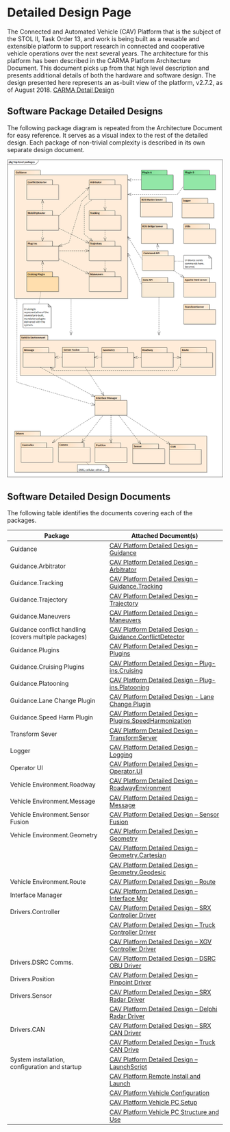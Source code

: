 # Detailed Design Page
The Connected and Automated Vehicle (CAV) Platform that is the subject of the STOL II, Task Order 13, and work is being built as a reusable and extensible platform to support research in connected and cooperative vehicle operations over the next several years. The architecture for this platform has been described in the CARMA Platform Architecture Document. This document picks up from that high level description and presents additional details of both the hardware and software design. The design presented here represents an as-built view of the platform, v2.7.2, as of August 2018. [CARMA Detail Design](https://usdot-carma.atlassian.net/wiki/spaces/CAR/pages/23330913/CARMA+Project+Documentation?preview=/23330913/29589570/CAV%20Platform%20Detailed%20Design.docx)

## Software Package Detailed Designs
The following package diagram is repeated from the Architecture Document for easy reference. It serves as a visual index to the rest of the detailed design. Each package of non-trivial complexity is described in its own separate design document.

![CARMA Arch](docs/image/Software_Designs.png)

## Software Detailed Design Documents
The following table identifies the documents covering each of the packages.  

|Package|Attached Document(s)|
|----|-----------|
|Guidance|[CAV Platform Detailed Design – Guidance](https://usdot-carma.atlassian.net/wiki/spaces/CAR/pages/23330913/CARMA+Project+Documentation?preview=/23330913/29589642/CAV%20Platform%20Detailed%20Design%20-%20Guidance.docx0)
|Guidance.Arbitrator|[CAV Platform Detailed Design – Arbitrator](https://usdot-carma.atlassian.net/wiki/spaces/CAR/pages/23330913/CARMA+Project+Documentation?preview=/23330913/35323905/CAV%20Platform%20Detailed%20Design%20-%20Arbitrator.docx)
|Guidance.Tracking|[CAV Platform Detailed Design – Guidance.Tracking](https://usdot-carma.atlassian.net/wiki/spaces/CAR/pages/23330913/CARMA+Project+Documentation?preview=/23330913/35618850/CAV%20Platform%20Detailed%20Design%20-%20Guidance.Tracking.docx)
|Guidance.Trajectory|[CAV Platform Detailed Design – Trajectory](https://usdot-carma.atlassian.net/wiki/spaces/CAR/pages/23330913/CARMA+Project+Documentation?preview=/23330913/35717164/CAV%20Platform%20Detailed%20Design%20-%20Trajectory.docx)
|Guidance.Maneuvers|[CAV Platform Detailed Design – Maneuvers](https://usdot-carma.atlassian.net/wiki/spaces/CAR/pages/23330913/CARMA+Project+Documentation?preview=/23330913/37814273/CAV%20Platform%20Detailed%20Design%20-%20Maneuvers.docx)
|Guidance conflict handling (covers multiple packages)|[CAV Platform Detailed Design - Guidance.ConflictDetector](https://usdot-carma.atlassian.net/wiki/spaces/CAR/pages/23330913/CARMA+Project+Documentation?preview=/23330913/38633473/CAV%20Platform%20Detailed%20Design%20-%20Guidance.ConflictDetector.docx)
|Guidance.Plugins|[CAV Platform Detailed Design – Plugins](https://usdot-carma.atlassian.net/wiki/spaces/CAR/pages/23330913/CARMA+Project+Documentation?preview=/23330913/37912578/CAV%20Platform%20Detailed%20Design%20-%20Plugins.docx)
|Guidance.Cruising Plugins|[CAV Platform Detailed Design – Plug-ins.Cruising](https://usdot-carma.atlassian.net/wiki/spaces/CAR/pages/23330913/CARMA+Project+Documentation?preview=/23330913/37978138/CAV%20Platform%20Detailed%20Design%20-%20Plug-ins.Cruising.docx)
|Guidance.Platooning|[CAV Platform Detailed Design – Plug-ins.Platooning](https://usdot-carma.atlassian.net/wiki/spaces/CAR/pages/23330913/CARMA+Project+Documentation?preview=/23330913/38076417/CAV%20Platform%20Detailed%20Design%20-%20Plug-ins.Platooning.docx)
|Guidance.Lane Change Plugin|[CAV Platform Detailed Design - Lane Change Plugin](https://usdot-carma.atlassian.net/wiki/spaces/CAR/pages/23330913/CARMA+Project+Documentation?preview=/23330913/38666266/CAV%20Platform%20Detailed%20Design%20-%20Lane%20Change%20Plugin.docx)
|Guidance.Speed Harm Plugin|[CAV Platform Detailed Design – Plugins.SpeedHarmonization](https://usdot-carma.atlassian.net/wiki/spaces/CAR/pages/23330913/CARMA+Project+Documentation?preview=/23330913/35749942/CAV%20Platform%20Detailed%20Design%20-%20Plug-ins.SpeedHarmonization.docx)
|Transform Sever|[CAV Platform Detailed Design – TransformServer](https://usdot-carma.atlassian.net/wiki/spaces/CAR/pages/23330913/CARMA+Project+Documentation?preview=/23330913/29589570/CAV%20Platform%20Detailed%20Design.docx)
|Logger|[CAV Platform Detailed Design – Logging](https://usdot-carma.atlassian.net/wiki/spaces/CAR/pages/23330913/CARMA+Project+Documentation?preview=/23330913/29589570/CAV%20Platform%20Detailed%20Design.docx)
|Operator UI|[CAV Platform Detailed Design – Operator.UI](https://usdot-carma.atlassian.net/wiki/spaces/CAR/pages/23330913/CARMA+Project+Documentation?preview=/23330913/29589570/CAV%20Platform%20Detailed%20Design.docx)
|Vehicle Environment.Roadway|[CAV Platform Detailed Design – RoadwayEnvironment](https://usdot-carma.atlassian.net/wiki/spaces/CAR/pages/23330913/CARMA+Project+Documentation?preview=/23330913/35323924/CAV%20Platform%20Detailed%20Design%20-%20RoadwayEnvironment.docx)
|Vehicle Environment.Message|[CAV Platform Detailed Design – Message](https://usdot-carma.atlassian.net/wiki/spaces/CAR/pages/23330913/CARMA+Project+Documentation?preview=/23330913/29589570/CAV%20Platform%20Detailed%20Design.docx)
|Vehicle Environment.Sensor Fusion|[CAV Platform Detailed Design – Sensor Fusion](https://usdot-carma.atlassian.net/wiki/spaces/CAR/pages/23330913/CARMA+Project+Documentation?preview=/23330913/29589570/CAV%20Platform%20Detailed%20Design.docx)
|Vehicle Environment.Geometry|[CAV Platform Detailed Design – Geometry](https://usdot-carma.atlassian.net/wiki/spaces/CAR/pages/23330913/CARMA+Project+Documentation?preview=/23330913/38043655/CAV%20Platform%20Detailed%20Design%20-%20Geometry.docx)
||[CAV Platform Detailed Design – Geometry.Cartesian](https://usdot-carma.atlassian.net/wiki/spaces/CAR/pages/23330913/CARMA+Project+Documentation?preview=/23330913/37912617/CAV%20Platform%20Detailed%20Design%20-%20Geometry.Cartesian.docx)
||[CAV Platform Detailed Design – Geometry.Geodesic](https://usdot-carma.atlassian.net/wiki/spaces/CAR/pages/23330913/CARMA+Project+Documentation?preview=/23330913/35323929/CAV%20Platform%20Detailed%20Design%20-%20Geometry.Geodesic.docx)
|Vehicle Environment.Route|[CAV Platform Detailed Design – Route](https://usdot-carma.atlassian.net/wiki/spaces/CAR/pages/23330913/CARMA+Project+Documentation?preview=/23330913/37912635/CAV%20Platform%20Detailed%20Design%20-%20Route.docx)
|Interface Manager|[CAV Platform Detailed Design – Interface Mgr](https://usdot-carma.atlassian.net/wiki/spaces/CAR/pages/23330913/CARMA+Project+Documentation?preview=/23330913/37912635/CAV%20Platform%20Detailed%20Design%20-%20Route.docx)
|Drivers.Controller|[CAV Platform Detailed Design – SRX Controller Driver](https://usdot-carma.atlassian.net/wiki/spaces/CAR/pages/23330913/CARMA+Project+Documentation?preview=/23330913/37748766/CAV%20Platform%20Detailed%20Design%20-%20SRX%20Controller%20Driver.docx)
||[CAV Platform Detailed Design – Truck Controller Driver](https://usdot-carma.atlassian.net/wiki/spaces/CAR/pages/23330913/CARMA+Project+Documentation?preview=/23330913/29589570/CAV%20Platform%20Detailed%20Design.docx)
||[CAV Platform Detailed Design – XGV Controller Driver](https://usdot-carma.atlassian.net/wiki/spaces/CAR/pages/23330913/CARMA+Project+Documentation?preview=/23330913/37945410/CAV%20Platform%20Detailed%20Design%20-%20XGV%20Controller%20Driver.docx)
|Drivers.DSRC Comms.|[CAV Platform Detailed Design – DSRC OBU Driver](https://usdot-carma.atlassian.net/wiki/spaces/CAR/pages/23330913/CARMA+Project+Documentation?preview=/23330913/29589570/CAV%20Platform%20Detailed%20Design.docx)
|Drivers.Position|[CAV Platform Detailed Design – Pinpoint Driver](https://usdot-carma.atlassian.net/wiki/spaces/CAR/pages/23330913/CARMA+Project+Documentation?preview=/23330913/29589570/CAV%20Platform%20Detailed%20Design.docx)
|Drivers.Sensor|[CAV Platform Detailed Design – SRX Radar Driver](https://usdot-carma.atlassian.net/wiki/spaces/CAR/pages/23330913/CARMA+Project+Documentation?preview=/23330913/29589570/CAV%20Platform%20Detailed%20Design.docx)
||[CAV Platform Detailed Design – Delphi Radar Driver](https://usdot-carma.atlassian.net/wiki/spaces/CAR/pages/23330913/CARMA+Project+Documentation?preview=/23330913/29589570/CAV%20Platform%20Detailed%20Design.docx)
|Drivers.CAN|[CAV Platform Detailed Design – SRX CAN Driver](https://usdot-carma.atlassian.net/wiki/spaces/CAR/pages/23330913/CARMA+Project+Documentation?preview=/23330913/29589570/CAV%20Platform%20Detailed%20Design.docx)
||[CAV Platform Detailed Design – Truck CAN Drive](https://usdot-carma.atlassian.net/wiki/spaces/CAR/pages/23330913/CARMA+Project+Documentation?preview=/23330913/29589570/CAV%20Platform%20Detailed%20Design.docx)
|System installation, configuration and startup|[CAV Platform Detailed Design – LaunchScript](https://usdot-carma.atlassian.net/wiki/spaces/CAR/pages/23330913/CARMA+Project+Documentation?preview=/23330913/29589570/CAV%20Platform%20Detailed%20Design.docx)
||[CAV Platform Remote Install and Launch](https://usdot-carma.atlassian.net/wiki/spaces/CAR/pages/23330913/CARMA+Project+Documentation?preview=/23330913/37748788/CAV%20Platform%20Remote%20Install%20and%20Launch.docx)
||[CAV Platform Vehicle Configuration](https://usdot-carma.atlassian.net/wiki/spaces/CAR/pages/23330913/CARMA+Project+Documentation?preview=/23330913/37978189/CAV%20Platform%20Vehicle%20Configuration.docx)
||[CAV Platform Vehicle PC Setup](https://usdot-carma.atlassian.net/wiki/spaces/CAR/pages/23330913/CARMA+Project+Documentation?preview=/23330913/37945418/CAV%20Platform%20Vehicle%20PC%20Setup.docx)
||[CAV Platform Vehicle PC Structure and Use](https://usdot-carma.atlassian.net/wiki/spaces/CAR/pages/23330913/CARMA+Project+Documentation?preview=/23330913/38043769/CAV%20Platform%20Vehicle%20PC%20Structure%20and%20Use.docx)
